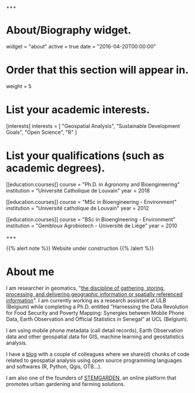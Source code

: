 +++
# About/Biography widget.
widget = "about"
active = true
date = "2016-04-20T00:00:00"

# Order that this section will appear in.
weight = 5

# List your academic interests.
[interests]
  interests = [
    "Geospatial Analysis",
    "Sustainable Development Goals",
    "Open Science",
    "R"
  ]

# List your qualifications (such as academic degrees).
[[education.courses]]
  course = "Ph.D. in Agronomy and Bioengineering"
  institution = "Université Catholique de Louvain"
  year = 2018

[[education.courses]]
  course = "MSc in Bioengineering - Environment"
  institution = "Université catholique de Louvain"
  year = 2012

[[education.courses]]
  course = "BSc in Bioengineering - Environment"
  institution = "Gembloux Agrobiotech - Université de Liège"
  year = 2010
 
+++

{{% alert note %}}
Website under construction
{{% /alert %}}

# About me

I am researcher in geomatics, "[the discipline of gathering, storing, processing, and delivering geographic information or spatially referenced information](https://en.wikipedia.org/wiki/Geomatics)". I am currently working as a research assistant at ULB (Belgium) while completing a Ph.D. entitled ”Harnessing the Data Revolution for Food Security and Poverty Mapping: Synergies between Mobile Phone Data, Earth Observation and Official Statistics in Senegal” at UCL (Belgium).  

I am using mobile phone metadata (call detail records), Earth Observation data and other geospatial data for GIS, machine learning and geostatistics analysis. 

I have a [blog](http://www.guru-gis.net) with a couple of colleagues where we share(d) chunks of code related to geospatial analysis using open source programming languages and  softwares (R, Python, Qgis, OTB...).

I am also one of the founders of [STEMGARDEN](http://www.stemgarden.co), an online platform that promotes urban gardening and farming solutions.
